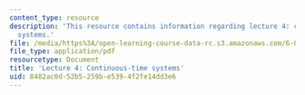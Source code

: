 ```yaml
---
content_type: resource
description: 'This resource contains information regarding lecture 4: continuous-time
  systems.'
file: /media/https%3A/open-learning-course-data-rc.s3.amazonaws.com/6-003-signals-and-systems-fall-2011/8482ac0d52b5259be5394f2fe14dd3e6_MIT6_003F11_lec04.pdf
file_type: application/pdf
resourcetype: Document
title: 'Lecture 4: Continuous-time systems'
uid: 8482ac0d-52b5-259b-e539-4f2fe14dd3e6
---
```

